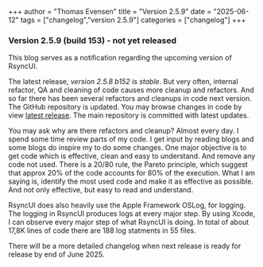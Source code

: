 +++
author = "Thomas Evensen"
title = "Version 2.5.9"
date = "2025-06-12"
tags = ["changelog","version 2.5.9"]
categories = ["changelog"]
+++

### Version 2.5.9 (build 153) - not yet released

This blog serves as a notification regarding the upcoming version of RsyncUI. 

The latest release, *version 2.5.8 b152* is *stable*. But very often, internal refactor, QA and cleaning of code causes more cleanup and refactors. And so far there has been several refactors and cleanups in code next version. The GitHub repository is updated. You may browse changes in code by view  [latest release](https://github.com/rsyncOSX/RsyncUI/releases/tag/v2.5.8). The main repository is committed with latest updates.

You may ask why are there refactors and cleanup? Almost every day. I spend some time review parts of my code. I get input by reading blogs and some blogs do inspire my to do some changes. One major objective is to get code which is effective, clean and easy to understand. And remove any code not used. There is a 20/80 rule, the Pareto principle, which suggest that approx 20% of the code accounts for 80% of the execution. What I am saying is, identify the most used code and make it as effective as possible. And not only effective, but easy to read and understand. 

RsyncUI does also heavily use the Apple Framework OSLog, for logging. The logging in RsyncUI produces logs at every major step. By using Xcode, I can observe every major step of what RsyncUI is doing. In total of about 17,8K lines of code there are 188 log statments in 55 files. 

There will be a more detailed changelog when next release is ready for release by end of June 2025. 

